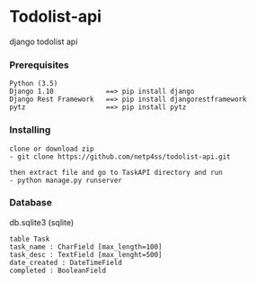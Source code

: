 # Todolist-api
django todolist api

### Prerequisites
```
Python (3.5)
Django 1.10             ==> pip install django
Django Rest Framework   ==> pip install djangorestframework
pytz                    ==> pip install pytz
```

### Installing
```
clone or download zip
- git clone https://github.com/netp4ss/todolist-api.git

then extract file and go to TaskAPI directory and run
- python manage.py runserver
```

### Database 
db.sqlite3 (sqlite)
```
table Task
task_name : CharField [max_length=100]
task_desc : TextField [max_lenght=500]
date_created : DateTimeField
completed : BooleanField
```

